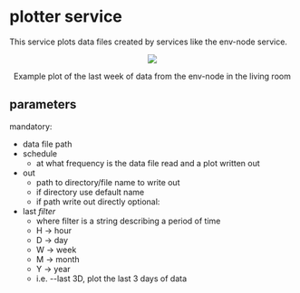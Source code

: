 # plotter service

This service plots data files created by services like the env-node service.


<p align="center">
	<img src=https://imgur.com/Cf8ue4Y.png />
</p>
<p align = "center">Example plot of the last week of data from the env-node in the living room</p>


## parameters

mandatory:

- data file path
- schedule
	- at what frequency is the data file read and a plot written out 
- out
	- path to directory/file name to write out
	- if directory use default name
	- if path write out directly
optional:
- last _filter_
	- where filter is a string describing a period of time
	- H -> hour
	- D -> day
	- W -> week
	- M -> month
	- Y -> year
	- i.e. --last 3D, plot the last 3 days of data
